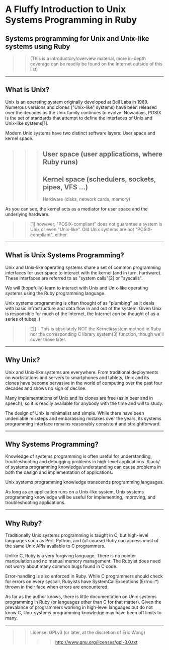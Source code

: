A Fluffy Introduction to Unix Systems Programming in Ruby
=========================================================

Systems programming for Unix and Unix-like systems using Ruby
-------------------------------------------------------------
>>(This is a introductory/overview material, more in-depth coverage can be
>>readily be found on the Internet outside of this list)

***

What is Unix?
-------------
Unix is an operating system originally developed at Bell Labs in 1969. Numerous versions and clones ("Unix-like" systems) have been released over the decades as the Unix family continues to evolve.  Nowadays, POSIX is the set of standards that attempt to define the interfaces of Unix and Unix-like systems[1].

Modern Unix systems have two distinct software layers: User space and kernel space.

>>>User space (user applications, where Ruby runs)
>>>--------------------------------------------------
>>>Kernel space (schedulers, sockets, pipes, VFS ...)
>>>--------------------------------------------------
>>>Hardware (disks, network cards, memory)

As you can see, the kernel acts as a mediator for user space and the underlying hardware.

>>[1] however, "POSIX-compliant" does not guarantee a system is Unix or even "Unix-like". Old Unix systems are not "POSIX-compliant", either.

***

What is Unix Systems Programming?
---------------------------------
Unix and Unix-like operating systems share a set of common programming interfaces for user space to interact with the kernel (and in turn, hardware).  These interfaces are referred to as "system calls"[2] or "syscalls".

We will (hopefully) learn to interact with Unix and Unix-like operating systems using the Ruby programming language.

Unix systems programming is often thought of as "plumbing" as it deals with basic infrastructure and data flow in and out of the system.  Given Unix is responsible for much of the Internet, the Internet _can_ be thought of as a series of tubes :)

>>[2] - This is absolutely NOT the Kernel#system method in Ruby nor the corresponding C library system(3) function, though we'll cover those later.

***

Why Unix?
---------
Unix and Unix-like systems are everywhere.  From traditional deployments on workstations and servers to smartphones and tablets, Unix and its clones have become pervasive in the world of computing over the past four decades and shows no sign of decline.

Many implementations of Unix and its clones are free (as in beer and in speech), so it is readily available for anybody with the time and will to study.

The design of Unix is minimalist and simple.  While there have been undeniable missteps and embarassing mistakes over the years, its systems programming interface remains reasonably consistent and straightforward.

***

Why Systems Programming?
------------------------
Knowledge of systems programming is often useful for understanding, troubleshooting and debugging problems in high-level applications. /Lack/ of systems programming knowledge/understanding can cause problems in both the design and implementation of applications.

Unix systems programming knowledge transcends programming languages.

As long as an application runs on a Unix-like system, Unix systems programming knowledge will be useful for implementing, improving, and troubleshooting applications.

***

Why Ruby?
---------
Traditionally Unix systems programming is taught in C, but high-level languages such as Perl, Python, and (of course) Ruby can access most of the same Unix APIs available to C programmers.

Unlike C, Ruby is a very forgiving language.  There is no pointer manipulation and no manual memory management.  The Rubyist does need not worry about many common bugs found in C code.

Error-handling is also enforced in Ruby.  While C programmers should check for errors on every syscall, Rubyists have SystemCallExceptions (Errno::\*) thrown in their face when errors are encountered.

As far as the author knows, there is little documentation on Unix systems programming in Ruby (or languages other than C for that matter).  Given the prevalance of programmers working in high-level languages but do not know C, Unix systems programming knowledge may have been off limits to many.

***

>>License: GPLv3 (or later, at the discretion of Eric Wong)
>>>>http://www.gnu.org/licenses/gpl-3.0.txt
